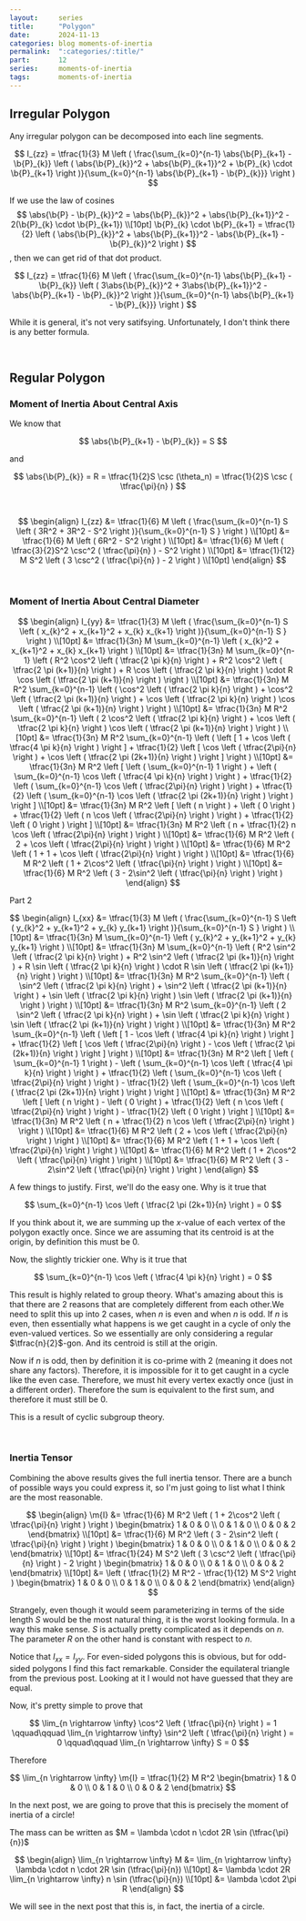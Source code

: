```yaml
---
layout:     series
title:      "Polygon"
date:       2024-11-13
categories: blog moments-of-inertia
permalink:  ":categories/:title/"
part:       12
series:     moments-of-inertia
tags:       moments-of-inertia
---
```


## Irregular Polygon

Any irregular polygon can be decomposed into each line segments.

$$
I_{zz} 
= \tfrac{1}{3} M \left ( \frac{\sum_{k=0}^{n-1} \abs{\b{P}_{k+1} - \b{P}_{k}} \left ( \abs{\b{P}_{k}}^2 + \abs{\b{P}_{k+1}}^2 + \b{P}_{k} \cdot \b{P}_{k+1} \right )}{\sum_{k=0}^{n-1} \abs{\b{P}_{k+1} - \b{P}_{k}}} \right )
$$

If we use the <span class="tooltip">law of cosines
    <span class="tooltiptext"> 
        $$
        \abs{\b{P} - \b{P}_{k}}^2 = \abs{\b{P}_{k}}^2 + \abs{\b{P}_{k+1}}^2 - 2(\b{P}_{k} \cdot \b{P}_{k+1}) \\[10pt]
        \b{P}_{k} \cdot \b{P}_{k+1} = \tfrac{1}{2} \left ( \abs{\b{P}_{k}}^2 + \abs{\b{P}_{k+1}}^2 - \abs{\b{P}_{k+1} - \b{P}_{k}}^2 \right )
        $$
    </span>
</span>, then we can get rid of that dot product.

$$
I_{zz} 
= \tfrac{1}{6} M \left ( \frac{\sum_{k=0}^{n-1} \abs{\b{P}_{k+1} - \b{P}_{k}} \left ( 3\abs{\b{P}_{k}}^2 + 3\abs{\b{P}_{k+1}}^2 - \abs{\b{P}_{k+1} - \b{P}_{k}}^2 \right )}{\sum_{k=0}^{n-1} \abs{\b{P}_{k+1} - \b{P}_{k}}} \right )
$$

While it is general, it's not very satifsying. Unfortunately, I don't think there is any better formula. 

<br>

## Regular Polygon

### Moment of Inertia About Central Axis

We know that 

$$
\abs{\b{P}_{k+1} - \b{P}_{k}} = S
$$

and

$$
\abs{\b{P}_{k}} = R = \tfrac{1}{2}S \csc (\theta_n) = \tfrac{1}{2}S \csc ( \tfrac{\pi}{n} )
$$

<br>

$$
\begin{align}
    I_{zz} 
    &= \tfrac{1}{6} M \left ( \frac{\sum_{k=0}^{n-1} S \left ( 3R^2 + 3R^2 - S^2 \right )}{\sum_{k=0}^{n-1} S } \right ) \\[10pt]
    &= \tfrac{1}{6} M \left ( 6R^2 - S^2 \right ) \\[10pt]
    &= \tfrac{1}{6} M \left ( \tfrac{3}{2}S^2 \csc^2 ( \tfrac{\pi}{n} ) - S^2 \right ) \\[10pt]
    &= \tfrac{1}{12} M S^2 \left ( 3 \csc^2 ( \tfrac{\pi}{n} ) - 2 \right ) \\[10pt]
\end{align}
$$

<br>

### Moment of Inertia About Central Diameter

$$
\begin{align}
    I_{yy} 
    &= \tfrac{1}{3} M \left ( \frac{\sum_{k=0}^{n-1} S \left ( x_{k}^2 + x_{k+1}^2 + x_{k} x_{k+1} \right )}{\sum_{k=0}^{n-1} S } \right ) \\[10pt]
    &= \tfrac{1}{3n} M \sum_{k=0}^{n-1} \left ( x_{k}^2 + x_{k+1}^2 + x_{k} x_{k+1} \right ) \\[10pt]
    &= \tfrac{1}{3n} M \sum_{k=0}^{n-1} \left ( R^2 \cos^2 \left ( \tfrac{2 \pi k}{n} \right ) + R^2 \cos^2 \left ( \tfrac{2 \pi (k+1)}{n} \right ) + R \cos \left ( \tfrac{2 \pi k}{n} \right ) \cdot R \cos \left ( \tfrac{2 \pi (k+1)}{n} \right ) \right ) \\[10pt]
    &= \tfrac{1}{3n} M R^2 \sum_{k=0}^{n-1} \left ( \cos^2 \left ( \tfrac{2 \pi k}{n} \right ) + \cos^2 \left ( \tfrac{2 \pi (k+1)}{n} \right ) + \cos \left ( \tfrac{2 \pi k}{n} \right ) \cos \left ( \tfrac{2 \pi (k+1)}{n} \right ) \right ) \\[10pt]
    &= \tfrac{1}{3n} M R^2 \sum_{k=0}^{n-1} \left ( 2 \cos^2 \left ( \tfrac{2 \pi k}{n} \right ) + \cos \left ( \tfrac{2 \pi k}{n} \right ) \cos \left ( \tfrac{2 \pi (k+1)}{n} \right ) \right ) \\[10pt]
    &= \tfrac{1}{3n} M R^2 \sum_{k=0}^{n-1} \left ( \left [ 1 + \cos \left ( \tfrac{4 \pi k}{n} \right ) \right ] + \tfrac{1}{2} \left [ \cos \left ( \tfrac{2\pi}{n} \right ) + \cos \left ( \tfrac{2 \pi (2k+1)}{n} \right ) \right ] \right ) \\[10pt]
    &= \tfrac{1}{3n} M R^2 \left [ \left ( \sum_{k=0}^{n-1} 1 \right ) + \left ( \sum_{k=0}^{n-1} \cos \left ( \tfrac{4 \pi k}{n} \right ) \right ) + \tfrac{1}{2} \left ( \sum_{k=0}^{n-1} \cos \left ( \tfrac{2\pi}{n} \right ) \right ) + \tfrac{1}{2} \left ( \sum_{k=0}^{n-1} \cos \left ( \tfrac{2 \pi (2k+1)}{n} \right ) \right ) \right ] \\[10pt]
    &= \tfrac{1}{3n} M R^2 \left [ \left ( n \right ) + \left ( 0 \right ) + \tfrac{1}{2} \left ( n \cos \left ( \tfrac{2\pi}{n} \right ) \right ) + \tfrac{1}{2} \left ( 0 \right ) \right ] \\[10pt]
    &= \tfrac{1}{3n} M R^2 \left ( n + \tfrac{1}{2} n \cos \left ( \tfrac{2\pi}{n} \right ) \right ) \\[10pt]
    &= \tfrac{1}{6} M R^2 \left ( 2 + \cos \left ( \tfrac{2\pi}{n} \right ) \right ) \\[10pt]
    &= \tfrac{1}{6} M R^2 \left ( 1 + 1 + \cos \left ( \tfrac{2\pi}{n} \right ) \right ) \\[10pt]
    &= \tfrac{1}{6} M R^2 \left ( 1 + 2\cos^2 \left ( \tfrac{\pi}{n} \right ) \right ) \\[10pt]
    &= \tfrac{1}{6} M R^2 \left ( 3 - 2\sin^2 \left ( \tfrac{\pi}{n} \right ) \right )
\end{align}
$$

Part 2

$$
\begin{align}
    I_{xx} 
    &= \tfrac{1}{3} M \left ( \frac{\sum_{k=0}^{n-1} S \left ( y_{k}^2 + y_{k+1}^2 + y_{k} y_{k+1} \right )}{\sum_{k=0}^{n-1} S } \right ) \\[10pt]
    &= \tfrac{1}{3n} M \sum_{k=0}^{n-1} \left ( y_{k}^2 + y_{k+1}^2 + y_{k} y_{k+1} \right ) \\[10pt]
    &= \tfrac{1}{3n} M \sum_{k=0}^{n-1} \left ( R^2 \sin^2 \left ( \tfrac{2 \pi k}{n} \right ) + R^2 \sin^2 \left ( \tfrac{2 \pi (k+1)}{n} \right ) + R \sin \left ( \tfrac{2 \pi k}{n} \right ) \cdot R \sin \left ( \tfrac{2 \pi (k+1)}{n} \right ) \right ) \\[10pt]
    &= \tfrac{1}{3n} M R^2 \sum_{k=0}^{n-1} \left ( \sin^2 \left ( \tfrac{2 \pi k}{n} \right ) + \sin^2 \left ( \tfrac{2 \pi (k+1)}{n} \right ) + \sin \left ( \tfrac{2 \pi k}{n} \right ) \sin \left ( \tfrac{2 \pi (k+1)}{n} \right ) \right ) \\[10pt]
    &= \tfrac{1}{3n} M R^2 \sum_{k=0}^{n-1} \left ( 2 \sin^2 \left ( \tfrac{2 \pi k}{n} \right ) + \sin \left ( \tfrac{2 \pi k}{n} \right ) \sin \left ( \tfrac{2 \pi (k+1)}{n} \right ) \right ) \\[10pt]
    &= \tfrac{1}{3n} M R^2 \sum_{k=0}^{n-1} \left ( \left [ 1 - \cos \left ( \tfrac{4 \pi k}{n} \right ) \right ] + \tfrac{1}{2} \left [ \cos \left ( \tfrac{2\pi}{n} \right ) - \cos \left ( \tfrac{2 \pi (2k+1)}{n} \right ) \right ] \right ) \\[10pt]
    &= \tfrac{1}{3n} M R^2 \left [ \left ( \sum_{k=0}^{n-1} 1 \right ) - \left ( \sum_{k=0}^{n-1} \cos \left ( \tfrac{4 \pi k}{n} \right ) \right ) + \tfrac{1}{2} \left ( \sum_{k=0}^{n-1} \cos \left ( \tfrac{2\pi}{n} \right ) \right ) - \tfrac{1}{2} \left ( \sum_{k=0}^{n-1} \cos \left ( \tfrac{2 \pi (2k+1)}{n} \right ) \right ) \right ] \\[10pt]
    &= \tfrac{1}{3n} M R^2 \left [ \left ( n \right ) - \left ( 0 \right ) + \tfrac{1}{2} \left ( n \cos \left ( \tfrac{2\pi}{n} \right ) \right ) - \tfrac{1}{2} \left ( 0 \right ) \right ] \\[10pt]
    &= \tfrac{1}{3n} M R^2 \left ( n + \tfrac{1}{2} n \cos \left ( \tfrac{2\pi}{n} \right ) \right ) \\[10pt]
    &= \tfrac{1}{6} M R^2 \left ( 2 + \cos \left ( \tfrac{2\pi}{n} \right ) \right ) \\[10pt]
    &= \tfrac{1}{6} M R^2 \left ( 1 + 1 + \cos \left ( \tfrac{2\pi}{n} \right ) \right ) \\[10pt]
    &= \tfrac{1}{6} M R^2 \left ( 1 + 2\cos^2 \left ( \tfrac{\pi}{n} \right ) \right ) \\[10pt]
    &= \tfrac{1}{6} M R^2 \left ( 3 - 2\sin^2 \left ( \tfrac{\pi}{n} \right ) \right )
\end{align}
$$

A few things to justify. First, we'll do the easy one. Why is it true that

$$
\sum_{k=0}^{n-1} \cos \left ( \tfrac{2 \pi (2k+1)}{n} \right ) = 0
$$

If you think about it, we are summing up the $x$-value of each vertex of the polygon exactly once. Since we are assuming that its centroid is at the origin, by definition this must be $0$. 

Now, the slightly trickier one. Why is it true that 

$$
\sum_{k=0}^{n-1} \cos \left ( \tfrac{4 \pi k}{n} \right ) = 0
$$

This result is highly related to group theory. What's amazing about this is that there are $2$ reasons that are completely different from each other.We need to split this up into $2$ cases, when $n$ is even and when $n$ is odd. If $n$ is even, then essentially what happens is we get caught in a cycle of only the even-valued vertices. So we essentially are only considering a regular $\tfrac{n}{2}$-gon. And its centroid is still at the origin.

Now if $n$ is odd, then by definition it is co-prime with $2$ (meaning it does not share any factors). Therefore, it is impossible for it to get caught in a cycle like the even case. Therefore, we must hit every vertex exactly once (just in a different order). Therefore the sum is equivalent to the first sum, and therefore it must still be $0$.

This is a result of cyclic subgroup theory. 

<br>

### Inertia Tensor

Combining the above results gives the full inertia tensor. There are a bunch of possible ways you could express it, so I'm just going to list what I think are the most reasonable.

$$
\begin{align}
    \m{I} 
    &= \tfrac{1}{6} M R^2 \left ( 1 + 2\cos^2 \left ( \tfrac{\pi}{n} \right ) \right )
    \begin{bmatrix}
        1 & 0 & 0 \\
        0 & 1 & 0 \\
        0 & 0 & 2
    \end{bmatrix}
    \\[10pt]
    &= \tfrac{1}{6} M R^2 \left ( 3 - 2\sin^2 \left ( \tfrac{\pi}{n} \right ) \right )
    \begin{bmatrix}
        1 & 0 & 0 \\
        0 & 1 & 0 \\
        0 & 0 & 2
    \end{bmatrix}
    \\[10pt]
    &= \tfrac{1}{24} M S^2 \left ( 3 \csc^2 \left ( \tfrac{\pi}{n} \right ) - 2 \right )
    \begin{bmatrix}
        1 & 0 & 0 \\
        0 & 1 & 0 \\
        0 & 0 & 2
    \end{bmatrix}
    \\[10pt]
    &= \left ( \tfrac{1}{2} M R^2 - \tfrac{1}{12} M S^2 \right )
    \begin{bmatrix}
        1 & 0 & 0 \\
        0 & 1 & 0 \\
        0 & 0 & 2
    \end{bmatrix}
\end{align}
$$

Strangely, even though it would seem parameterizing in terms of the side length $S$ would be the most natural thing, it is the worst looking formula. In a way this make sense. $S$ is actually pretty complicated as it depends on $n$. The parameter $R$ on the other hand is constant with respect to $n$.

Notice that $I_{xx} = I_{yy}$. For even-sided polygons this is obvious, but for odd-sided polygons I find this fact remarkable. Consider the equilateral triangle from the previous post. Looking at it I would not have guessed that they are equal. 

Now, it's pretty simple to prove that

$$
\lim_{n \rightarrow \infty} \cos^2 \left ( \tfrac{\pi}{n} \right ) = 1
\qquad\qquad
\lim_{n \rightarrow \infty} \sin^2 \left ( \tfrac{\pi}{n} \right ) = 0
\qquad\qquad
\lim_{n \rightarrow \infty} S = 0
$$


Therefore

$$
\lim_{n \rightarrow \infty} \m{I} = 
\tfrac{1}{2} M R^2
\begin{bmatrix}
    1 & 0 & 0 \\
    0 & 1 & 0 \\
    0 & 0 & 2
\end{bmatrix}
$$

In the next post, we are going to prove that this is precisely the moment of inertia of a circle!

The mass can be written as $M = \lambda \cdot n \cdot 2R \sin (\tfrac{\pi}{n})$

$$
\begin{align}
    \lim_{n \rightarrow \infty} M
    &= \lim_{n \rightarrow \infty} \lambda \cdot n \cdot 2R \sin (\tfrac{\pi}{n}) \\[10pt]
    &= \lambda \cdot 2R \lim_{n \rightarrow \infty} n \sin (\tfrac{\pi}{n}) \\[10pt]
    &= \lambda \cdot 2\pi R
\end{align}
$$

We will see in the next post that this is, in fact, the inertia of a circle.
